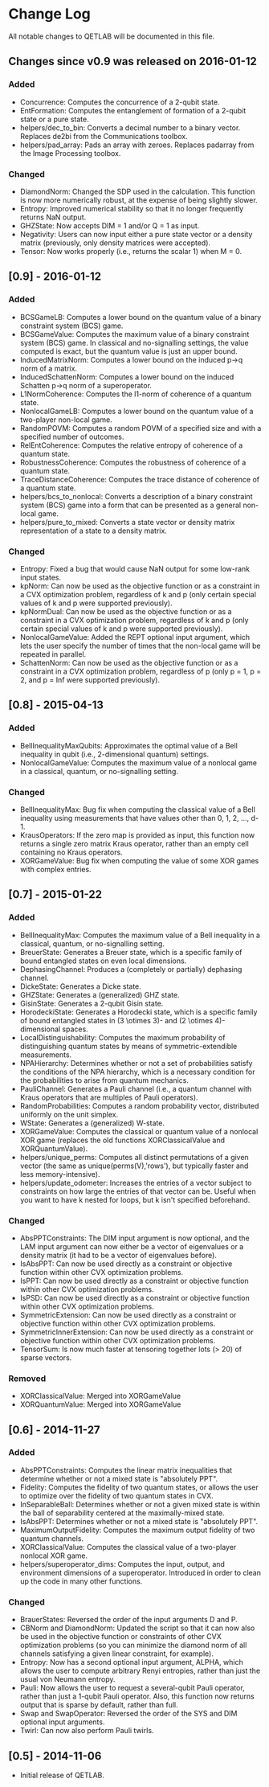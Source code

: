 # Change Log
All notable changes to QETLAB will be documented in this file.

## Changes since v0.9 was released on 2016-01-12
### Added
- Concurrence: Computes the concurrence of a 2-qubit state.
- EntFormation: Computes the entanglement of formation of a 2-qubit state or a pure state.
- helpers/dec_to_bin: Converts a decimal number to a binary vector. Replaces de2bi from the Communications toolbox.
- helpers/pad_array: Pads an array with zeroes. Replaces padarray from the Image Processing toolbox.

### Changed
- DiamondNorm: Changed the SDP used in the calculation. This function is now more numerically robust, at the expense of being slightly slower.
- Entropy: Improved numerical stability so that it no longer frequently returns NaN output.
- GHZState: Now accepts DIM = 1 and/or Q = 1 as input.
- Negativity: Users can now input either a pure state vector or a density matrix (previously, only density matrices were accepted).
- Tensor: Now works properly (i.e., returns the scalar 1) when M = 0.

## [0.9] - 2016-01-12
### Added
- BCSGameLB: Computes a lower bound on the quantum value of a binary constraint system (BCS) game.
- BCSGameValue: Computes the maximum value of a binary constraint system (BCS) game. In classical and no-signalling settings, the value computed is exact, but the quantum value is just an upper bound.
- InducedMatrixNorm: Computes a lower bound on the induced p->q norm of a matrix.
- InducedSchattenNorm: Computes a lower bound on the induced Schatten p->q norm of a superoperator.
- L1NormCoherence: Computes the l1-norm of coherence of a quantum state.
- NonlocalGameLB: Computes a lower bound on the quantum value of a two-player non-local game.
- RandomPOVM: Computes a random POVM of a specified size and with a specified number of outcomes.
- RelEntCoherence: Computes the relative entropy of coherence of a quantum state.
- RobustnessCoherence: Computes the robustness of coherence of a quantum state.
- TraceDistanceCoherence: Computes the trace distance of coherence of a quantum state.
- helpers/bcs_to_nonlocal: Converts a description of a binary constraint system (BCS) game into a form that can be presented as a general non-local game.
- helpers/pure_to_mixed: Converts a state vector or density matrix representation of a state to a density matrix.

### Changed
- Entropy: Fixed a bug that would cause NaN output for some low-rank input states.
- kpNorm: Can now be used as the objective function or as a constraint in a CVX optimization problem, regardless of k and p (only certain special values of k and p were supported previously).
- kpNormDual: Can now be used as the objective function or as a constraint in a CVX optimization problem, regardless of k and p (only certain special values of k and p were supported previously).
- NonlocalGameValue: Added the REPT optional input argument, which lets the user specify the number of times that the non-local game will be repeated in parallel.
- SchattenNorm: Can now be used as the objective function or as a constraint in a CVX optimization problem, regardless of p (only p = 1, p = 2, and p = Inf were supported previously).

## [0.8] - 2015-04-13
### Added
- BellInequalityMaxQubits: Approximates the optimal value of a Bell inequality in qubit (i.e., 2-dimensional quantum) settings.
- NonlocalGameValue: Computes the maximum value of a nonlocal game in a classical, quantum, or no-signalling setting.

### Changed
- BellInequalityMax: Bug fix when computing the classical value of a Bell inequality using measurements that have values other than 0, 1, 2, ..., d-1.
- KrausOperators: If the zero map is provided as input, this function now returns a single zero matrix Kraus operator, rather than an empty cell containing no Kraus operators.
- XORGameValue: Bug fix when computing the value of some XOR games with complex entries.

## [0.7] - 2015-01-22
### Added
- BellInequalityMax: Computes the maximum value of a Bell inequality in a classical, quantum, or no-signalling setting.
- BreuerState: Generates a Breuer state, which is a specific family of bound entangled states on even local dimensions.
- DephasingChannel: Produces a (completely or partially) dephasing channel.
- DickeState: Generates a Dicke state.
- GHZState: Generates a (generalized) GHZ state.
- GisinState: Generates a 2-qubit Gisin state.
- HorodeckiState: Generates a Horodecki state, which is a specific family of bound entangled states in (3 \otimes 3)- and (2 \otimes 4)-dimensional spaces.
- LocalDistinguishability: Computes the maximum probability of distinguishing quantum states by means of symmetric-extendible measurements.
- NPAHierarchy: Determines whether or not a set of probabilities satisfy the conditions of the NPA hierarchy, which is a necessary condition for the probabilities to arise from quantum mechanics.
- PauliChannel: Generates a Pauli channel (i.e., a quantum channel with Kraus operators that are multiples of Pauli operators).
- RandomProbabilities: Computes a random probability vector, distributed uniformly on the unit simplex.
- WState: Generates a (generalized) W-state.
- XORGameValue: Computes the classical or quantum value of a nonlocal XOR game (replaces the old functions XORClassicalValue and XORQuantumValue).
- helpers/unique_perms: Computes all distinct permutations of a given vector (the same as unique(perms(V),'rows'), but typically faster and less memory-intensive).
- helpers/update_odometer: Increases the entries of a vector subject to constraints on how large the entries of that vector can be. Useful when you want to have k nested for loops, but k isn't specified beforehand.

### Changed
- AbsPPTConstraints: The DIM input argument is now optional, and the LAM input argument can now either be a vector of eigenvalues or a density matrix (it had to be a vector of eigenvalues before).
- IsAbsPPT: Can now be used directly as a constraint or objective function within other CVX optimization problems.
- IsPPT: Can now be used directly as a constraint or objective function within other CVX optimization problems.
- IsPSD: Can now be used directly as a constraint or objective function within other CVX optimization problems.
- SymmetricExtension: Can now be used directly as a constraint or objective function within other CVX optimization problems.
- SymmetricInnerExtension: Can now be used directly as a constraint or objective function within other CVX optimization problems.
- TensorSum: Is now much faster at tensoring together lots (> 20) of sparse vectors.

### Removed
- XORClassicalValue: Merged into XORGameValue
- XORQuantumValue: Merged into XORGameValue

## [0.6] - 2014-11-27
### Added
- AbsPPTConstraints: Computes the linear matrix inequalities that determine whether or not a mixed state is "absolutely PPT".
- Fidelity: Computes the fidelity of two quantum states, or allows the user to optimize over the fidelity of two quantum states in CVX.
- InSeparableBall: Determines whether or not a given mixed state is within the ball of separability centered at the maximally-mixed state.
- IsAbsPPT: Determines whether or not a mixed state is "absolutely PPT".
- MaximumOutputFidelity: Computes the maximum output fidelity of two quantum channels.
- XORClassicalValue: Computes the classical value of a two-player nonlocal XOR game.
- helpers/superoperator_dims: Computes the input, output, and environment dimensions of a superoperator. Introduced in order to clean up the code in many other functions.

### Changed
- BrauerStates: Reversed the order of the input arguments D and P.
- CBNorm and DiamondNorm: Updated the script so that it can now also be used in the objective function or constraints of other CVX optimization problems (so you can minimize the diamond norm of all channels satisfying a given linear constraint, for example).
- Entropy: Now has a second optional input argument, ALPHA, which allows the user to compute arbitrary Renyi entropies, rather than just the usual von Neumann entropy.
- Pauli: Now allows the user to request a several-qubit Pauli operator, rather than just a 1-qubit Pauli operator. Also, this function now returns output that is sparse by default, rather than full.
- Swap and SwapOperator: Reversed the order of the SYS and DIM optional input arguments.
- Twirl: Can now also perform Pauli twirls.

## [0.5] - 2014-11-06
- Initial release of QETLAB.